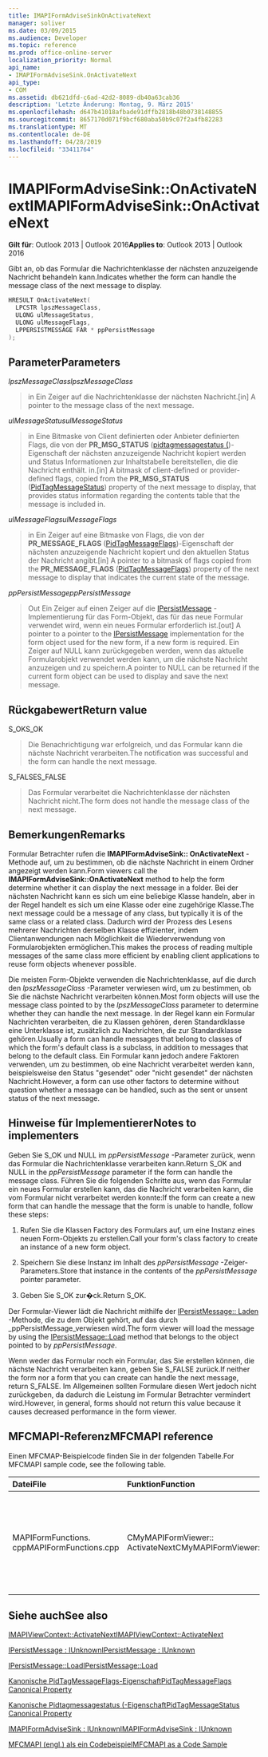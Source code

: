 ```yaml
---
title: IMAPIFormAdviseSinkOnActivateNext
manager: soliver
ms.date: 03/09/2015
ms.audience: Developer
ms.topic: reference
ms.prod: office-online-server
localization_priority: Normal
api_name:
- IMAPIFormAdviseSink.OnActivateNext
api_type:
- COM
ms.assetid: db621dfd-c6ad-42d2-8089-db40a63cab36
description: 'Letzte Änderung: Montag, 9. März 2015'
ms.openlocfilehash: d647b41018afbade91dffb2818b48b0738148855
ms.sourcegitcommit: 8657170d071f9bcf680aba50b9c07f2a4fb82283
ms.translationtype: MT
ms.contentlocale: de-DE
ms.lasthandoff: 04/28/2019
ms.locfileid: "33411764"
---
```

# <a name="imapiformadvisesinkonactivatenext"></a><span data-ttu-id="a0e7f-103">IMAPIFormAdviseSink::OnActivateNext</span><span class="sxs-lookup"><span data-stu-id="a0e7f-103">IMAPIFormAdviseSink::OnActivateNext</span></span>

  
  
<span data-ttu-id="a0e7f-104">**Gilt für**: Outlook 2013 | Outlook 2016</span><span class="sxs-lookup"><span data-stu-id="a0e7f-104">**Applies to**: Outlook 2013 | Outlook 2016</span></span> 
  
<span data-ttu-id="a0e7f-105">Gibt an, ob das Formular die Nachrichtenklasse der nächsten anzuzeigende Nachricht behandeln kann.</span><span class="sxs-lookup"><span data-stu-id="a0e7f-105">Indicates whether the form can handle the message class of the next message to display.</span></span>
  
```cpp
HRESULT OnActivateNext(
  LPCSTR lpszMessageClass,
  ULONG ulMessageStatus,
  ULONG ulMessageFlags,
  LPPERSISTMESSAGE FAR * ppPersistMessage
);
```

## <a name="parameters"></a><span data-ttu-id="a0e7f-106">Parameter</span><span class="sxs-lookup"><span data-stu-id="a0e7f-106">Parameters</span></span>

 <span data-ttu-id="a0e7f-107">_lpszMessageClass_</span><span class="sxs-lookup"><span data-stu-id="a0e7f-107">_lpszMessageClass_</span></span>
  
> <span data-ttu-id="a0e7f-108">in Ein Zeiger auf die Nachrichtenklasse der nächsten Nachricht.</span><span class="sxs-lookup"><span data-stu-id="a0e7f-108">[in] A pointer to the message class of the next message.</span></span>
    
 <span data-ttu-id="a0e7f-109">_ulMessageStatus_</span><span class="sxs-lookup"><span data-stu-id="a0e7f-109">_ulMessageStatus_</span></span>
  
> <span data-ttu-id="a0e7f-110">in Eine Bitmaske von Client definierten oder Anbieter definierten Flags, die von der **PR_MSG_STATUS** ([pidtagmessagestatus (](pidtagmessagestatus-canonical-property.md))-Eigenschaft der nächsten anzuzeigende Nachricht kopiert werden und Status Informationen zur Inhaltstabelle bereitstellen, die die Nachricht enthält. in.</span><span class="sxs-lookup"><span data-stu-id="a0e7f-110">[in] A bitmask of client-defined or provider-defined flags, copied from the **PR_MSG_STATUS** ([PidTagMessageStatus](pidtagmessagestatus-canonical-property.md)) property of the next message to display, that provides status information regarding the contents table that the message is included in.</span></span>
    
 <span data-ttu-id="a0e7f-111">_ulMessageFlags_</span><span class="sxs-lookup"><span data-stu-id="a0e7f-111">_ulMessageFlags_</span></span>
  
> <span data-ttu-id="a0e7f-112">in Ein Zeiger auf eine Bitmaske von Flags, die von der **PR_MESSAGE_FLAGS** ([PidTagMessageFlags](pidtagmessageflags-canonical-property.md))-Eigenschaft der nächsten anzuzeigende Nachricht kopiert und den aktuellen Status der Nachricht angibt.</span><span class="sxs-lookup"><span data-stu-id="a0e7f-112">[in] A pointer to a bitmask of flags copied from the **PR_MESSAGE_FLAGS** ([PidTagMessageFlags](pidtagmessageflags-canonical-property.md)) property of the next message to display that indicates the current state of the message.</span></span>
    
 <span data-ttu-id="a0e7f-113">_ppPersistMessage_</span><span class="sxs-lookup"><span data-stu-id="a0e7f-113">_ppPersistMessage_</span></span>
  
> <span data-ttu-id="a0e7f-114">Out Ein Zeiger auf einen Zeiger auf die [IPersistMessage](ipersistmessageiunknown.md) -Implementierung für das Form-Objekt, das für das neue Formular verwendet wird, wenn ein neues Formular erforderlich ist.</span><span class="sxs-lookup"><span data-stu-id="a0e7f-114">[out] A pointer to a pointer to the [IPersistMessage](ipersistmessageiunknown.md) implementation for the form object used for the new form, if a new form is required.</span></span> <span data-ttu-id="a0e7f-115">Ein Zeiger auf NULL kann zurückgegeben werden, wenn das aktuelle Formularobjekt verwendet werden kann, um die nächste Nachricht anzuzeigen und zu speichern.</span><span class="sxs-lookup"><span data-stu-id="a0e7f-115">A pointer to NULL can be returned if the current form object can be used to display and save the next message.</span></span> 
    
## <a name="return-value"></a><span data-ttu-id="a0e7f-116">Rückgabewert</span><span class="sxs-lookup"><span data-stu-id="a0e7f-116">Return value</span></span>

<span data-ttu-id="a0e7f-117">S_OK</span><span class="sxs-lookup"><span data-stu-id="a0e7f-117">S_OK</span></span> 
  
> <span data-ttu-id="a0e7f-118">Die Benachrichtigung war erfolgreich, und das Formular kann die nächste Nachricht verarbeiten.</span><span class="sxs-lookup"><span data-stu-id="a0e7f-118">The notification was successful and the form can handle the next message.</span></span>
    
<span data-ttu-id="a0e7f-119">S_FALSE</span><span class="sxs-lookup"><span data-stu-id="a0e7f-119">S_FALSE</span></span> 
  
> <span data-ttu-id="a0e7f-120">Das Formular verarbeitet die Nachrichtenklasse der nächsten Nachricht nicht.</span><span class="sxs-lookup"><span data-stu-id="a0e7f-120">The form does not handle the message class of the next message.</span></span>
    
## <a name="remarks"></a><span data-ttu-id="a0e7f-121">Bemerkungen</span><span class="sxs-lookup"><span data-stu-id="a0e7f-121">Remarks</span></span>

<span data-ttu-id="a0e7f-122">Formular Betrachter rufen die **IMAPIFormAdviseSink:: OnActivateNext** -Methode auf, um zu bestimmen, ob die nächste Nachricht in einem Ordner angezeigt werden kann.</span><span class="sxs-lookup"><span data-stu-id="a0e7f-122">Form viewers call the **IMAPIFormAdviseSink::OnActivateNext** method to help the form determine whether it can display the next message in a folder.</span></span> <span data-ttu-id="a0e7f-123">Bei der nächsten Nachricht kann es sich um eine beliebige Klasse handeln, aber in der Regel handelt es sich um eine Klasse oder eine zugehörige Klasse.</span><span class="sxs-lookup"><span data-stu-id="a0e7f-123">The next message could be a message of any class, but typically it is of the same class or a related class.</span></span> <span data-ttu-id="a0e7f-124">Dadurch wird der Prozess des Lesens mehrerer Nachrichten derselben Klasse effizienter, indem Clientanwendungen nach Möglichkeit die Wiederverwendung von Formularobjekten ermöglichen.</span><span class="sxs-lookup"><span data-stu-id="a0e7f-124">This makes the process of reading multiple messages of the same class more efficient by enabling client applications to reuse form objects whenever possible.</span></span> 
  
<span data-ttu-id="a0e7f-125">Die meisten Form-Objekte verwenden die Nachrichtenklasse, auf die durch den _lpszMessageClass_ -Parameter verwiesen wird, um zu bestimmen, ob Sie die nächste Nachricht verarbeiten können.</span><span class="sxs-lookup"><span data-stu-id="a0e7f-125">Most form objects will use the message class pointed to by the  _lpszMessageClass_ parameter to determine whether they can handle the next message.</span></span> <span data-ttu-id="a0e7f-126">In der Regel kann ein Formular Nachrichten verarbeiten, die zu Klassen gehören, deren Standardklasse eine Unterklasse ist, zusätzlich zu Nachrichten, die zur Standardklasse gehören.</span><span class="sxs-lookup"><span data-stu-id="a0e7f-126">Usually a form can handle messages that belong to classes of which the form's default class is a subclass, in addition to messages that belong to the default class.</span></span> <span data-ttu-id="a0e7f-127">Ein Formular kann jedoch andere Faktoren verwenden, um zu bestimmen, ob eine Nachricht verarbeitet werden kann, beispielsweise den Status "gesendet" oder "nicht gesendet" der nächsten Nachricht.</span><span class="sxs-lookup"><span data-stu-id="a0e7f-127">However, a form can use other factors to determine without question whether a message can be handled, such as the sent or unsent status of the next message.</span></span> 
  
## <a name="notes-to-implementers"></a><span data-ttu-id="a0e7f-128">Hinweise für Implementierer</span><span class="sxs-lookup"><span data-stu-id="a0e7f-128">Notes to implementers</span></span>

<span data-ttu-id="a0e7f-129">Geben Sie S_OK und NULL im _ppPersistMessage_ -Parameter zurück, wenn das Formular die Nachrichtenklasse verarbeiten kann.</span><span class="sxs-lookup"><span data-stu-id="a0e7f-129">Return S_OK and NULL in the  _ppPersistMessage_ parameter if the form can handle the message class.</span></span> <span data-ttu-id="a0e7f-130">Führen Sie die folgenden Schritte aus, wenn das Formular ein neues Formular erstellen kann, das die Nachricht verarbeiten kann, die vom Formular nicht verarbeitet werden konnte:</span><span class="sxs-lookup"><span data-stu-id="a0e7f-130">If the form can create a new form that can handle the message that the form is unable to handle, follow these steps:</span></span> 
  
1. <span data-ttu-id="a0e7f-131">Rufen Sie die Klassen Factory des Formulars auf, um eine Instanz eines neuen Form-Objekts zu erstellen.</span><span class="sxs-lookup"><span data-stu-id="a0e7f-131">Call your form's class factory to create an instance of a new form object.</span></span>
    
2. <span data-ttu-id="a0e7f-132">Speichern Sie diese Instanz im Inhalt des _ppPersistMessage_ -Zeiger-Parameters.</span><span class="sxs-lookup"><span data-stu-id="a0e7f-132">Store that instance in the contents of the  _ppPersistMessage_ pointer parameter.</span></span> 
    
3. <span data-ttu-id="a0e7f-133">Geben Sie S_OK zur�ck.</span><span class="sxs-lookup"><span data-stu-id="a0e7f-133">Return S_OK.</span></span>
    
<span data-ttu-id="a0e7f-134">Der Formular-Viewer lädt die Nachricht mithilfe der [IPersistMessage:: Laden](ipersistmessage-load.md) -Methode, die zu dem Objekt gehört, auf das durch _ppPersistMessage_verwiesen wird.</span><span class="sxs-lookup"><span data-stu-id="a0e7f-134">The form viewer will load the message by using the [IPersistMessage::Load](ipersistmessage-load.md) method that belongs to the object pointed to by  _ppPersistMessage_.</span></span>
  
<span data-ttu-id="a0e7f-135">Wenn weder das Formular noch ein Formular, das Sie erstellen können, die nächste Nachricht verarbeiten kann, geben Sie S_FALSE zurück.</span><span class="sxs-lookup"><span data-stu-id="a0e7f-135">If neither the form nor a form that you can create can handle the next message, return S_FALSE.</span></span> <span data-ttu-id="a0e7f-136">Im Allgemeinen sollten Formulare diesen Wert jedoch nicht zurückgeben, da dadurch die Leistung im Formular Betrachter vermindert wird.</span><span class="sxs-lookup"><span data-stu-id="a0e7f-136">However, in general, forms should not return this value because it causes decreased performance in the form viewer.</span></span>
  
## <a name="mfcmapi-reference"></a><span data-ttu-id="a0e7f-137">MFCMAPI-Referenz</span><span class="sxs-lookup"><span data-stu-id="a0e7f-137">MFCMAPI reference</span></span>

<span data-ttu-id="a0e7f-138">Einen MFCMAP-Beispielcode finden Sie in der folgenden Tabelle.</span><span class="sxs-lookup"><span data-stu-id="a0e7f-138">For MFCMAPI sample code, see the following table.</span></span>
  
|<span data-ttu-id="a0e7f-139">**Datei**</span><span class="sxs-lookup"><span data-stu-id="a0e7f-139">**File**</span></span>|<span data-ttu-id="a0e7f-140">**Funktion**</span><span class="sxs-lookup"><span data-stu-id="a0e7f-140">**Function**</span></span>|<span data-ttu-id="a0e7f-141">**Comment**</span><span class="sxs-lookup"><span data-stu-id="a0e7f-141">**Comment**</span></span>|
|:-----|:-----|:-----|
|<span data-ttu-id="a0e7f-142">MAPIFormFunctions. cpp</span><span class="sxs-lookup"><span data-stu-id="a0e7f-142">MAPIFormFunctions.cpp</span></span>  <br/> |<span data-ttu-id="a0e7f-143">CMyMAPIFormViewer:: ActivateNext</span><span class="sxs-lookup"><span data-stu-id="a0e7f-143">CMyMAPIFormViewer::ActivateNext</span></span>  <br/> |<span data-ttu-id="a0e7f-144">MFCMAPI verwendet die **IMAPIFormAdviseSink:: OnActivateNext** -Methode, um die [IMAPIViewContext:: ActivateNext](imapiviewcontext-activatenext.md) -Methode zu implementieren.</span><span class="sxs-lookup"><span data-stu-id="a0e7f-144">MFCMAPI uses the **IMAPIFormAdviseSink::OnActivateNext** method to implement the [IMAPIViewContext::ActivateNext](imapiviewcontext-activatenext.md) method.</span></span>  <br/> |
   
## <a name="see-also"></a><span data-ttu-id="a0e7f-145">Siehe auch</span><span class="sxs-lookup"><span data-stu-id="a0e7f-145">See also</span></span>



[<span data-ttu-id="a0e7f-146">IMAPIViewContext::ActivateNext</span><span class="sxs-lookup"><span data-stu-id="a0e7f-146">IMAPIViewContext::ActivateNext</span></span>](imapiviewcontext-activatenext.md)
  
[<span data-ttu-id="a0e7f-147">IPersistMessage : IUnknown</span><span class="sxs-lookup"><span data-stu-id="a0e7f-147">IPersistMessage : IUnknown</span></span>](ipersistmessageiunknown.md)
  
[<span data-ttu-id="a0e7f-148">IPersistMessage::Load</span><span class="sxs-lookup"><span data-stu-id="a0e7f-148">IPersistMessage::Load</span></span>](ipersistmessage-load.md)
  
[<span data-ttu-id="a0e7f-149">Kanonische PidTagMessageFlags-Eigenschaft</span><span class="sxs-lookup"><span data-stu-id="a0e7f-149">PidTagMessageFlags Canonical Property</span></span>](pidtagmessageflags-canonical-property.md)
  
[<span data-ttu-id="a0e7f-150">Kanonische Pidtagmessagestatus (-Eigenschaft</span><span class="sxs-lookup"><span data-stu-id="a0e7f-150">PidTagMessageStatus Canonical Property</span></span>](pidtagmessagestatus-canonical-property.md)
  
[<span data-ttu-id="a0e7f-151">IMAPIFormAdviseSink : IUnknown</span><span class="sxs-lookup"><span data-stu-id="a0e7f-151">IMAPIFormAdviseSink : IUnknown</span></span>](imapiformadvisesinkiunknown.md)


[<span data-ttu-id="a0e7f-152">MFCMAPI (engl.) als ein Codebeispiel</span><span class="sxs-lookup"><span data-stu-id="a0e7f-152">MFCMAPI as a Code Sample</span></span>](mfcmapi-as-a-code-sample.md)

